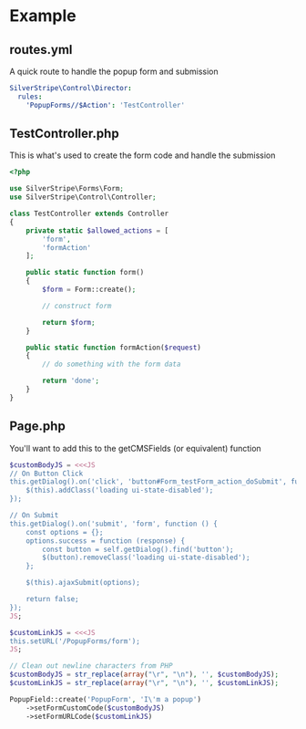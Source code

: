 # Example

## routes.yml

A quick route to handle the popup form and submission

```YAML
SilverStripe\Control\Director:
  rules:
    'PopupForms//$Action': 'TestController'
```

## TestController.php

This is what's used to create the form code and handle the submission

```PHP
<?php

use SilverStripe\Forms\Form;
use SilverStripe\Control\Controller;

class TestController extends Controller
{
    private static $allowed_actions = [
        'form',
        'formAction'
    ];

    public static function form()
    {
        $form = Form::create();

        // construct form

        return $form;
    }

    public static function formAction($request)
    {
        // do something with the form data

        return 'done';
    }
}
```

## Page.php

You'll want to add this to the getCMSFields (or equivalent) function

```PHP
$customBodyJS = <<<JS
// On Button Click
this.getDialog().on('click', 'button#Form_testForm_action_doSubmit', function () {
    $(this).addClass('loading ui-state-disabled');
});

// On Submit
this.getDialog().on('submit', 'form', function () {
    const options = {};
    options.success = function (response) {
        const button = self.getDialog().find('button');
        $(button).removeClass('loading ui-state-disabled');
    };

    $(this).ajaxSubmit(options);

    return false;
});
JS;

$customLinkJS = <<<JS
this.setURL('/PopupForms/form');
JS;

// Clean out newline characters from PHP
$customBodyJS = str_replace(array("\r", "\n"), '', $customBodyJS);
$customLinkJS = str_replace(array("\r", "\n"), '', $customLinkJS);

PopupField::create('PopupForm', 'I\'m a popup')
    ->setFormCustomCode($customBodyJS)
    ->setFormURLCode($customLinkJS)

```